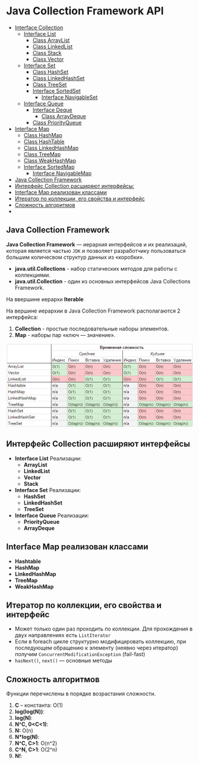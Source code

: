 # Java Collection Framework API

+ [Interface Collection](interfacecollection)
    + [Interface List](interfacecollection/interfacelist)
        + [Class ArrayList](interfacecollection/interfacelist/classarraylist)
        + [Class LinkedList](interfacecollection/interfacelist/classlinkedlist)
        + [Class Stack](interfacecollection/interfacelist/classstack)
        + [Class Vector](interfacecollection/interfacelist/classvector)
    + [Interface Set](interfacecollection/interfaceset)
        + [Class HashSet](interfacecollection/interfaceset/classhashset)
        + [Class LinkedHashSet](interfacecollection/interfaceset/classlinkedhashset)
        + [Class TreeSet](interfacecollection/interfaceset/classtreeset)
        + [Interface SortedSet](interfacecollection/interfaceset/interfacesortedset)
            + [Interface NavigableSet](interfacecollection/interfaceset/interfacesortedset/interfacenavigableset)
    + [Interface Queue](interfacecollection/interfacequeue)
        + [Interface Deque](interfacecollection/interfacequeue/interfacedeque)
            + [Class ArrayDeque](interfacecollection/interfacequeue/interfacedeque/classarraydeque)
        + [Class PriorityQueue](interfacecollection/interfacequeue/classpriorityqueue)
+ [Interface Map](interfacemap)
    + [Class HashMap](interfacemap/classhashmap)
    + [Class HashTable](interfacemap/classhashtable)
    + [Class LinkedHashMap](interfacemap/classlinkedhashmap)
    + [Class TreeMap](interfacemap/classtreemap)
    + [Class WeakHashMap](interfacemap/classweakhashmap)
    + [Interface SortedMap](interfacemap/interfacesortedmap)
        + [Interface NavigableMap](interfacemap/interfacesortedmap/interfacenavigablemap)
+ [Java Collection Framework](#Java-Collection-Framework)
+ [Интерфейс Collection расширяют интерфейсы:](#Интерфейс-Collection-расширяют-интерфейсы)
+ [Interface Map реализован классами](#Interface-Map-реализован-классами)
+ [Итератор по коллекции, его свойства и интерфейс ](#Итератор-по-коллекции,-его-свойства-и-интерфейс)
+ [Сложность алгоритмов](#Сложность-алгоритмов)
+ [](#)

## Java Collection Framework
__Java Collection Framework__ — иерархия интерфейсов и их реализаций, которая является частью `JDK` и позволяет 
разработчику пользоваться большим количесвом структур данных из «коробки».        

- __java.util.Collections__ - набор статических методов для работы с коллекциями.
- __java.util.Collection__ - один из основных интерфейсов Java Collections Framework.

На ввершине иерархи __Iterable__

На вершине иерархии в Java Collection Framework располагаются 2 интерфейса: 
1. __Collection__ - простые последовательные наборы элементов. 
2. __Map__ - наборы пар «ключ — значение».

![BigONotation](img/BigONotation.png)

## Интерфейс Collection расширяют интерфейсы
+ __Interface List__ Реализации:
    + __ArrayList__
    + __LinkedList__
    + __Vector__
    + __Stack__ 
+ __Interface Set__ Реализации:
    + __HashSet__
    + __LinkedHashSet__ 
    + __TreeSet__
+ __Interface Queue__ Реализации:
    + __PriorityQueue__ 
    + __ArrayDeque__ 
    
## Interface Map реализован классами
+ __Hashtable__
+ __HashMap__
+ __LinkedHashMap__
+ __TreeMap__ 
+ __WeakHashMap__

## Итератор по коллекции, его свойства и интерфейс
- Может только один раз проходить по коллекции. Для прохождения в двух направлениях есть `ListIterator`
- Если в foreach цикле структурно модифицировать коллекцию, при последующем обращению к элементу (неявно через итератор) 
    получим `ConcurrentModificationException` (fail-fast)
- `hasNext()`, `next()` — основные методы

## Сложность алгоритмов
Функции перечислены в порядке возрастания сложности.
1. __C__ – константа: O(1)
2. __log(log(N))__:
3. __log(N)__:
4. __N^C, 0<C<1)__:
5. __N:__ O(n)
6. __N*log(N)__:
7. __N^C, C>1__: O(n^2)
8. __C^N, C>1__: O(2^n)
9. __N!__:

